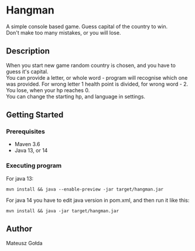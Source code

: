 # Hangman

A simple console based game. Guess capital of the country to win.  
Don't make too many mistakes, or you will lose.

## Description

When you start new game random country is chosen, and you have to guess it's capital.  
You can provide a letter, or whole word - program will recognise which one was provided. For wrong letter 1 health point is divided, for wrong word - 2. You lose, when your hp reaches 0.  
You can change the starting hp, and language in settings.

## Getting Started

### Prerequisites

* Maven 3.6
* Java 13, or 14

### Executing program
For java 13:
```
mvn install && java --enable-preview -jar target/hangman.jar
```
For java 14 you have to edit java version in pom.xml, and then run it like this:
```
mvn install && java -jar target/hangman.jar
```

## Author

Mateusz Gołda  

